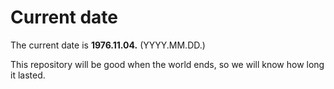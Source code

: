 # Current date

The current date is **1976.11.04.** (YYYY.MM.DD.)

This repository will be good when the world ends, so we will know how long it lasted.